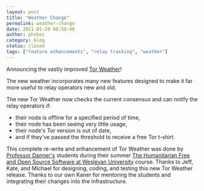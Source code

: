 ```yaml
---
layout: post
title: "Weather Change"
permalink: weather-change
date: 2011-01-29 08:58:00
author: phobos
category: blog
status: closed
tags: ["feature enhancements", "relay tracking", "weather"]
---
```


Announcing the vastly improved [Tor Weather](https://weather.torproject.org/)!

The new weather incorporates many new features designed to make it far more useful to relay operators new and old.

The new Tor Weather now checks the current consensus and can notify the relay operators if:

-   their node is offline for a specified period of time,
-   their node has been seeing very little usage,
-   their node's Tor version is out of date,
-   and if they've passed the threshold to receive a free Tor t-shirt.

This complete re-write and enhancement of Tor Weather was done by [Professor Danner's](http://ndanner.web.wesleyan.edu/) students during their summer [The Humanitarian Free and Open Source Software at Wesleyan University](http://hfoss.wesleyan.edu/) course. Thanks to Jeff, Kate, and Michael for designing, coding, and testing this new Tor Weather release. Thanks to our own Kaner for mentoring the students and integrating their changes into the infrastructure.
